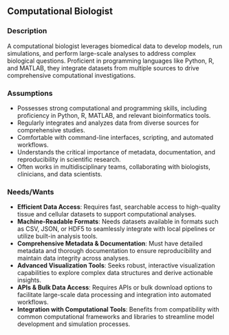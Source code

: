 ## **Computational Biologist**

### **Description**

A computational biologist leverages biomedical data to develop models, run simulations, and perform large-scale analyses to address complex biological questions. Proficient in programming languages like Python, R, and MATLAB, they integrate datasets from multiple sources to drive comprehensive computational investigations.

### **Assumptions**

- Possesses strong computational and programming skills, including proficiency in Python, R, MATLAB, and relevant bioinformatics tools.
- Regularly integrates and analyzes data from diverse sources for comprehensive studies.
- Comfortable with command-line interfaces, scripting, and automated workflows.
- Understands the critical importance of metadata, documentation, and reproducibility in scientific research.
- Often works in multidisciplinary teams, collaborating with biologists, clinicians, and data scientists.

### **Needs/Wants**

- **Efficient Data Access**: Requires fast, searchable access to high-quality tissue and cellular datasets to support computational analyses.
- **Machine-Readable Formats**: Needs datasets available in formats such as CSV, JSON, or HDF5 to seamlessly integrate with local pipelines or utilize built-in analysis tools.
- **Comprehensive Metadata & Documentation**: Must have detailed metadata and thorough documentation to ensure reproducibility and maintain data integrity across analyses.
- **Advanced Visualization Tools**: Seeks robust, interactive visualization capabilities to explore complex data structures and derive actionable insights.
- **APIs & Bulk Data Access**: Requires APIs or bulk download options to facilitate large-scale data processing and integration into automated workflows.
- **Integration with Computational Tools**: Benefits from compatibility with common computational frameworks and libraries to streamline model development and simulation processes.
